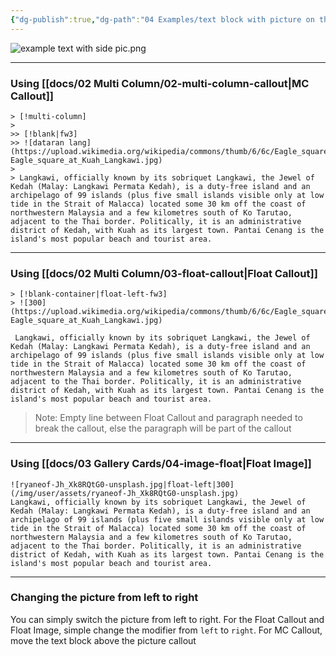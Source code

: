 ```yaml
---
{"dg-publish":true,"dg-path":"04 Examples/text block with picture on the left.md","permalink":"/04-examples/text-block-with-picture-on-the-left/","noteIcon":"","updated":"2023-11-12T07:41:23.980+08:00"}
---
```



![example text with side pic.png](/img/user/docs/assets/example%20text%20with%20side%20pic.png)

---

### Using [[docs/02 Multi Column/02-multi-column-callout\|MC Callout]] 
```
> [!multi-column]
> 
>> [!blank|fw3]
>> ![dataran lang](https://upload.wikimedia.org/wikipedia/commons/thumb/6/6c/Eagle_square_at_Kuah_Langkawi.jpg/375px-Eagle_square_at_Kuah_Langkawi.jpg)
> 
> Langkawi, officially known by its sobriquet Langkawi, the Jewel of Kedah (Malay: Langkawi Permata Kedah), is a duty-free island and an archipelago of 99 islands (plus five small islands visible only at low tide in the Strait of Malacca) located some 30 km off the coast of northwestern Malaysia and a few kilometres south of Ko Tarutao, adjacent to the Thai border. Politically, it is an administrative district of Kedah, with Kuah as its largest town. Pantai Cenang is the island's most popular beach and tourist area.
```

---

### Using [[docs/02 Multi Column/03-float-callout\|Float Callout]] 
```
> [!blank-container|float-left-fw3]
> ![300](https://upload.wikimedia.org/wikipedia/commons/thumb/6/6c/Eagle_square_at_Kuah_Langkawi.jpg/375px-Eagle_square_at_Kuah_Langkawi.jpg)
 
 Langkawi, officially known by its sobriquet Langkawi, the Jewel of Kedah (Malay: Langkawi Permata Kedah), is a duty-free island and an archipelago of 99 islands (plus five small islands visible only at low tide in the Strait of Malacca) located some 30 km off the coast of northwestern Malaysia and a few kilometres south of Ko Tarutao, adjacent to the Thai border. Politically, it is an administrative district of Kedah, with Kuah as its largest town. Pantai Cenang is the island's most popular beach and tourist area.
```

> Note: Empty line between Float Callout and paragraph needed to break the callout, else the paragraph will be part of the callout

---

### Using [[docs/03 Gallery Cards/04-image-float\|Float Image]] 
```
![ryaneof-Jh_Xk8RQtG0-unsplash.jpg|float-left|300](/img/user/assets/ryaneof-Jh_Xk8RQtG0-unsplash.jpg)
Langkawi, officially known by its sobriquet Langkawi, the Jewel of Kedah (Malay: Langkawi Permata Kedah), is a duty-free island and an archipelago of 99 islands (plus five small islands visible only at low tide in the Strait of Malacca) located some 30 km off the coast of northwestern Malaysia and a few kilometres south of Ko Tarutao, adjacent to the Thai border. Politically, it is an administrative district of Kedah, with Kuah as its largest town. Pantai Cenang is the island's most popular beach and tourist area.
```

---

### Changing the picture from left to right
You can simply switch the picture from left to right. For the Float Callout and Float Image, simple change the modifier from `left` to `right`. For MC Callout, move the text block above the picture callout